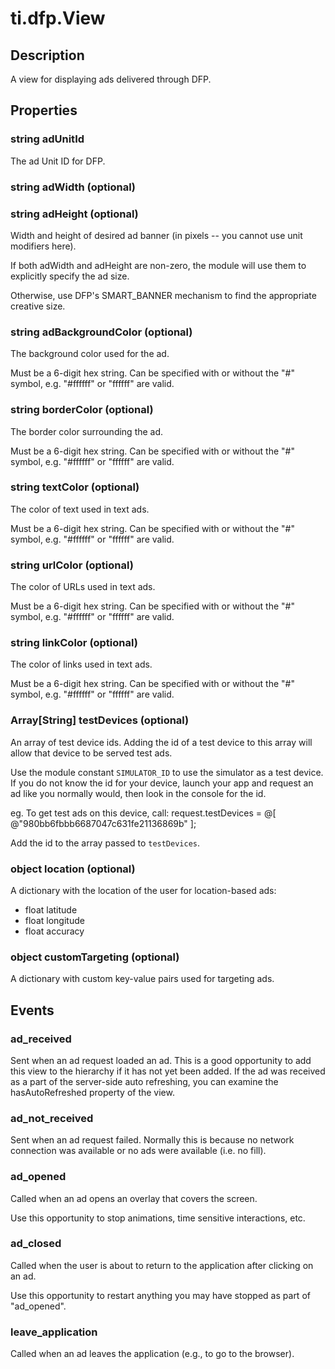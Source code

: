 # ti.dfp.View

## Description

A view for displaying ads delivered through DFP.

## Properties

### string adUnitId

The ad Unit ID for DFP.

### string adWidth (optional)
### string adHeight (optional)

Width and height of desired ad banner (in pixels -- you cannot use unit modifiers here).

If both adWidth and adHeight are non-zero, the module will use them to
explicitly specify the ad size.

Otherwise, use DFP's SMART_BANNER mechanism to find the appropriate creative size.

### string adBackgroundColor (optional)

The background color used for the ad.  

Must be a 6-digit hex string.  Can be specified with or without the "#" symbol, 
e.g. "#ffffff" or "ffffff" are valid.

### string borderColor (optional)

The border color surrounding the ad.

Must be a 6-digit hex string.  Can be specified with or without the "#" symbol, 
e.g. "#ffffff" or "ffffff" are valid.

### string textColor (optional)

The color of text used in text ads.

Must be a 6-digit hex string.  Can be specified with or without the "#" symbol, 
e.g. "#ffffff" or "ffffff" are valid.

### string urlColor (optional)

The color of URLs used in text ads.

Must be a 6-digit hex string.  Can be specified with or without the "#" symbol, 
e.g. "#ffffff" or "ffffff" are valid.

### string linkColor (optional)

The color of links used in text ads.

Must be a 6-digit hex string.  Can be specified with or without the "#" symbol, 
e.g. "#ffffff" or "ffffff" are valid.

### Array[String] testDevices (optional)

An array of test device ids. Adding the id of a test device to this array 
will allow that device to be served test ads. 

Use the module constant `SIMULATOR_ID` to use the simulator as a test device. 
If you do not know the id for your device, launch your app and request an ad 
like you normally would, then look in the console for the id. 

eg. <Google> To get test ads on this device, call: request.testDevices = @[ @"980bb6fbbb6687047c631fe21136869b" ];

Add the id to the array passed to `testDevices`.

### object location (optional)

A dictionary with the location of the user for location-based ads:

* float latitude
* float longitude
* float accuracy

### object customTargeting (optional)

A dictionary with custom key-value pairs used for targeting ads.

## Events

### ad_received

Sent when an ad request loaded an ad.  This is a good opportunity to add this
view to the hierarchy if it has not yet been added.  If the ad was received
as a part of the server-side auto refreshing, you can examine the
hasAutoRefreshed property of the view.

### ad_not_received

Sent when an ad request failed.  Normally this is because no network
connection was available or no ads were available (i.e. no fill).

### ad_opened

Called when an ad opens an overlay that covers the screen.

Use this opportunity to stop animations, time sensitive interactions, etc.

### ad_closed

Called when the user is about to return to the application after clicking on an ad.

Use this opportunity to restart anything you may have stopped as part of "ad_opened".

### leave_application

Called when an ad leaves the application (e.g., to go to the browser).
